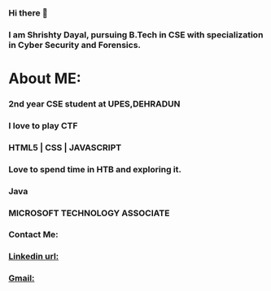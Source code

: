 ### Hi there 👋


### I am Shrishty Dayal, pursuing B.Tech in CSE with specialization in Cyber Security and Forensics.
# About ME:
 ### 2nd year CSE student at UPES,DEHRADUN
 ### I love to play CTF
 ### HTML5 | CSS | JAVASCRIPT
 ### Love to spend time in HTB and exploring it.
 ### Java 
 ### MICROSOFT TECHNOLOGY ASSOCIATE
 
 
 ### Contact Me:
  ### [Linkedin url:](https://www.linkedin.com/in/shrishty-dayal-59089816a/)
  ### [Gmail:](shrishtydayal2304@gmail.com)



